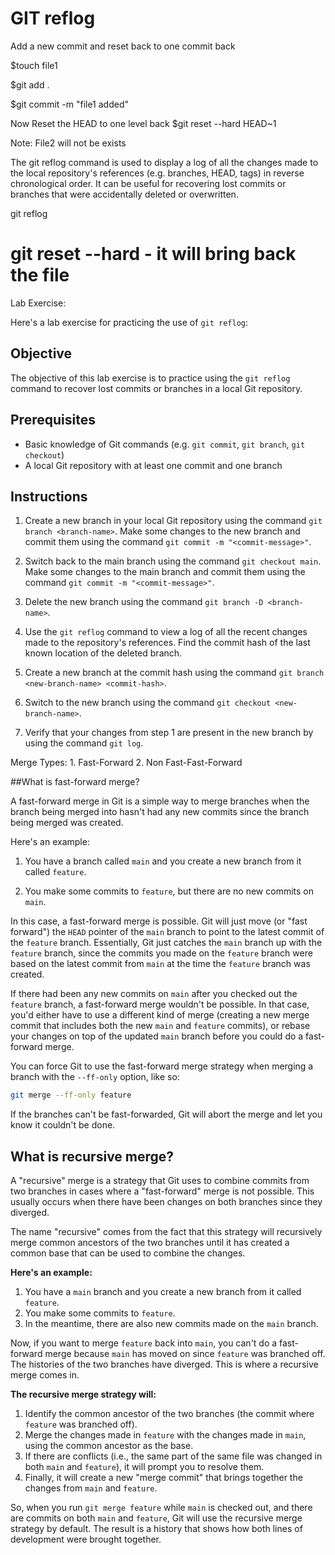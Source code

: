 # GIT reflog


Add a new commit and reset back to one commit back

 $touch file1

 
 $git add .
 
 
 $git commit -m "file1 added"


Now Reset the HEAD to one level back
  $git reset --hard HEAD~1

Note: File2 will not be exists


The git reflog command is used to display a log of all the changes made to the local repository's references 
(e.g. branches, HEAD, tags) in reverse chronological order. 
It can be useful for recovering lost commits or branches that were accidentally deleted or overwritten.



git reflog
# git reset --hard <hash> - it will bring back the file


Lab Exercise:

Here's a lab exercise for practicing the use of `git reflog`:

## Objective
The objective of this lab exercise is to practice using the `git reflog` command to recover lost commits or branches in a local Git repository.

## Prerequisites
- Basic knowledge of Git commands (e.g. `git commit`, `git branch`, `git checkout`)
- A local Git repository with at least one commit and one branch

## Instructions
1. Create a new branch in your local Git repository using the command `git branch <branch-name>`. Make some changes to the new branch and commit them using the command `git commit -m "<commit-message>"`.

2. Switch back to the main branch using the command `git checkout main`. Make some changes to the main branch and commit them using the command `git commit -m "<commit-message>"`.

3. Delete the new branch using the command `git branch -D <branch-name>`.

4. Use the `git reflog` command to view a log of all the recent changes made to the repository's references. Find the commit hash of the last known location of the deleted branch.

5. Create a new branch at the commit hash using the command `git branch <new-branch-name> <commit-hash>`.

6. Switch to the new branch using the command `git checkout <new-branch-name>`.

7. Verify that your changes from step 1 are present in the new branch by using the command `git log`.



Merge Types:
	1. Fast-Forward
	2. Non Fast-Fast-Forward
	

##What is fast-forward merge?

A fast-forward merge in Git is a simple way to merge branches when the branch being merged into hasn't had any new commits since the branch being merged was created. 

Here's an example:

1. You have a branch called `main` and you create a new branch from it called `feature`.

2. You make some commits to `feature`, but there are no new commits on `main`.

In this case, a fast-forward merge is possible. Git will just move (or "fast forward") the `HEAD` pointer of the `main` branch to point to the latest commit of the `feature` branch. Essentially, Git just catches the `main` branch up with the `feature` branch, since the commits you made on the `feature` branch were based on the latest commit from `main` at the time the `feature` branch was created.

If there had been any new commits on `main` after you checked out the `feature` branch, a fast-forward merge wouldn't be possible. In that case, you'd either have to use a different kind of merge (creating a new merge commit that includes both the new `main` and `feature` commits), or rebase your changes on top of the updated `main` branch before you could do a fast-forward merge. 

You can force Git to use the fast-forward merge strategy when merging a branch with the `--ff-only` option, like so:

```bash
git merge --ff-only feature
```


If the branches can't be fast-forwarded, Git will abort the merge and let you know it couldn't be done.


## What is recursive merge?


A "recursive" merge is a strategy that Git uses to combine commits from two branches in cases where a "fast-forward" merge is not possible. This usually occurs when there have been changes on both branches since they diverged.

The name "recursive" comes from the fact that this strategy will recursively merge common ancestors of the two branches until it has created a common base that can be used to combine the changes.

**Here's an example:**

1. You have a `main` branch and you create a new branch from it called `feature`.
2. You make some commits to `feature`.
3. In the meantime, there are also new commits made on the `main` branch.

Now, if you want to merge `feature` back into `main`, you can't do a fast-forward merge because `main` has moved on since `feature` was branched off. The histories of the two branches have diverged. This is where a recursive merge comes in.

**The recursive merge strategy will:**

1. Identify the common ancestor of the two branches (the commit where `feature` was branched off).
2. Merge the changes made in `feature` with the changes made in `main`, using the common ancestor as the base.
3. If there are conflicts (i.e., the same part of the same file was changed in both `main` and `feature`), it will prompt you to resolve them.
4. Finally, it will create a new "merge commit" that brings together the changes from `main` and `feature`.

So, when you run `git merge feature` while `main` is checked out, and there are commits on both `main` and `feature`, Git will use the recursive merge strategy by default. The result is a history that shows how both lines of development were brought together.
